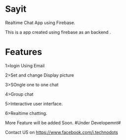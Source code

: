 # Sayit
Realtime Chat App using Firebase. 


This is a app created using firebase as an backend .

# Features

 1>login Using Email
 
 2>Set and change Display picture
 
 3>SOngle one to one chat
 
 4>Group chat
 
 5>Interactive user interface.
 
 6>Realtime chatting.
 
 
 
 More Feature will be added Soon.
  #Under Developemnt#


Contact US on https://www.facebook.com/i.technodots

